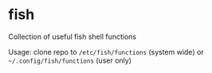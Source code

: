 # fish
Collection of useful fish shell functions

Usage: clone repo to ```/etc/fish/functions``` (system wide) or ```~/.config/fish/functions``` (user only)
